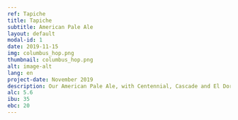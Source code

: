 ```yaml
---
ref: Tapiche
title: Tapiche
subtitle: American Pale Ale
layout: default
modal-id: 1
date: 2019-11-15
img: columbus_hop.png
thumbnail: columbus_hop.png
alt: image-alt
lang: en
project-date: November 2019
description: Our American Pale Ale, with Centennial, Cascade and El Dorado hops.  
alc: 5.6
ibu: 35
ebc: 20
---
```


